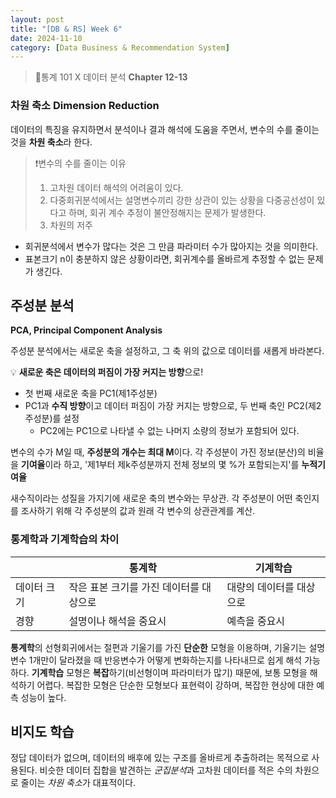 ```yaml
---
layout: post
title: "[DB & RS] Week 6"
date: 2024-11-10
category: [Data Business & Recommendation System]
---
```


> 📌통계 101 X 데이터 분석 **Chapter 12-13**

### 차원 축소 Dimension Reduction

데이터의 특징을 유지하면서 분석이나 결과 해석에 도움을 주면서, 변수의 수를 줄이는 것을 **차원 축소**라 한다.

> ❗변수의 수를 줄이는 이유
>
> 1. 고차원 데이터 해석의 어려움이 있다.
> 2. 다중회귀분석에서는 설명변수끼리 강한 상관이 있는 상황을 다중공선성이 있다고 하며, 회귀 계수 추정이 불안정해지는 문제가 발생한다.
> 3. 차원의 저주

- 회귀분석에서 변수가 많다는 것은 그 만큼 파라미터 수가 많아지는 것을 의미한다.
- 표본크기 n이 충분하지 않은 상황이라면, 회귀계수를 올바르게 추정할 수 없는 문제가 생긴다.

## 주성분 분석

**PCA, Principal Component Analysis**

주성분 분석에서는 새로운 축을 설정하고, 그 축 위의 값으로 데이터를 새롭게 바라본다.

💡 **새로운 축은 데이터의 퍼짐이 가장 커지는 방향**으로!

- 첫 번째 새로운 축을 PC1(제1주성분)
- PC1과 **수직 방향**이고 데이터 퍼짐이 가장 커지는 방향으로, 두 번째 축인 PC2(제2주성분)를 설정
  - PC2에는 PC1으로 나타낼 수 없는 나머지 소량의 정보가 포함되어 있다.

변수의 수가 M일 때, **주성분의 개수는 최대 M**이다.
각 주성분이 가진 정보(분산)의 비율을 **기여율**이라 하고, '제1부터 제k주성분까지 전체 정보의 몇 %가 포함되는지'를 **누적기여율**

새수직이라는 성질을 가지기에 새로운 축의 변수와는 무상관.
각 주성분이 어떤 축인지를 조사하기 위해 각 주성분의 값과 원래 각 변수의 상관관계를 계산.

### 통계학과 기계학습의 차이

|             | 통계학                                  | 기계학습                 |
| ----------- | --------------------------------------- | ------------------------ |
| 데이터 크기 | 작은 표본 크기를 가진 데이터를 대상으로 | 대량의 데이터를 대상으로 |
| 경향        | 설명이나 해석을 중요시                  | 예측을 중요시            |

**통계학**의 선형회귀에서는 절편과 기울기를 가진 **단순한** 모형을 이용하며, 기울기는 설명변수 1개만이 달라졌을 때 반응변수가 어떻게 변화하는지를 나타내므로 쉽게 해석 가능하다.
**기계학습** 모형은 **복잡**하기(비선형이며 파라미터가 많기) 때문에, 보통 모형을 해석하기 어렵다. 복잡한 모형은 단순한 모형보다 표현력이 강하며, 복잡한 현상에 대한 예측 성능이 높다.

## 비지도 학습

정답 데이터가 없으며, 데이터의 배후에 있는 구조를 올바르게 추출하려는 목적으로 사용된다. 비슷한 데이터 집합을 발견하는 *군집분석*과 고차원 데이터를 적은 수의 차원으로 줄이는 *차원 축소*가 대표적이다.
